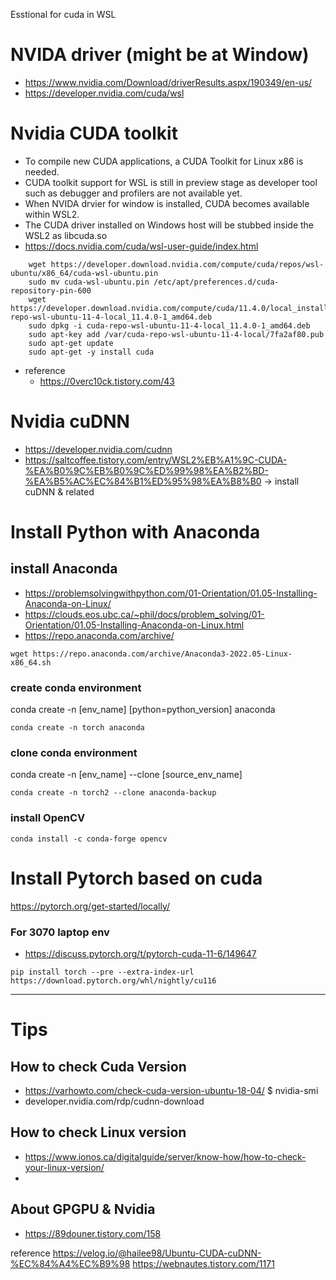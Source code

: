 Esstional for cuda in WSL


# NVIDA driver (might be at Window)
  - https://www.nvidia.com/Download/driverResults.aspx/190349/en-us/
  - https://developer.nvidia.com/cuda/wsl

# Nvidia CUDA toolkit
  - To compile new CUDA applications, a CUDA Toolkit for Linux x86 is needed.
  - CUDA toolkit support for WSL is still in preview stage as developer tool such as debugger and profilers are not available yet.
  - When NVIDA drvier for window is installed, CUDA becomes available within WSL2. 
  - The CUDA driver installed on Windows host will be stubbed inside the WSL2 as libcuda.so
  - https://docs.nvidia.com/cuda/wsl-user-guide/index.html

```	
	wget https://developer.download.nvidia.com/compute/cuda/repos/wsl-ubuntu/x86_64/cuda-wsl-ubuntu.pin	
	sudo mv cuda-wsl-ubuntu.pin /etc/apt/preferences.d/cuda-repository-pin-600	
	wget https://developer.download.nvidia.com/compute/cuda/11.4.0/local_installers/cuda-repo-wsl-ubuntu-11-4-local_11.4.0-1_amd64.deb	
	sudo dpkg -i cuda-repo-wsl-ubuntu-11-4-local_11.4.0-1_amd64.deb	
	sudo apt-key add /var/cuda-repo-wsl-ubuntu-11-4-local/7fa2af80.pub	
	sudo apt-get update	
	sudo apt-get -y install cuda	
```

  - reference
    - https://0verc10ck.tistory.com/43

# Nvidia cuDNN
  - https://developer.nvidia.com/cudnn 
  - https://saltcoffee.tistory.com/entry/WSL2%EB%A1%9C-CUDA-%EA%B0%9C%EB%B0%9C%ED%99%98%EA%B2%BD-%EA%B5%AC%EC%84%B1%ED%95%98%EA%B8%B0
    -> install cuDNN & related

# Install Python with Anaconda
## install Anaconda
- https://problemsolvingwithpython.com/01-Orientation/01.05-Installing-Anaconda-on-Linux/
- https://clouds.eos.ubc.ca/~phil/docs/problem_solving/01-Orientation/01.05-Installing-Anaconda-on-Linux.html
- https://repo.anaconda.com/archive/
```
wget https://repo.anaconda.com/archive/Anaconda3-2022.05-Linux-x86_64.sh
```
### create conda environment
conda create -n [env_name] [python=python_version] anaconda
```
conda create -n torch anaconda
```
  
### clone conda environment
conda create -n [env_name] --clone [source_env_name]
```
conda create -n torch2 --clone anaconda-backup
```

### install OpenCV
```
conda install -c conda-forge opencv
```

# Install Pytorch based on cuda
https://pytorch.org/get-started/locally/
### For 3070 laptop env
- https://discuss.pytorch.org/t/pytorch-cuda-11-6/149647

```
pip install torch --pre --extra-index-url https://download.pytorch.org/whl/nightly/cu116
```


<hr>

# Tips
## How to check Cuda Version
  - https://varhowto.com/check-cuda-version-ubuntu-18-04/
    $ nvidia-smi
  - developer.nvidia.com/rdp/cudnn-download 

## How to check Linux version
  - https://www.ionos.ca/digitalguide/server/know-how/how-to-check-your-linux-version/
  - 

## About GPGPU & Nvidia
  - https://89douner.tistory.com/158




reference
https://velog.io/@hailee98/Ubuntu-CUDA-cuDNN-%EC%84%A4%EC%B9%98
https://webnautes.tistory.com/1171
